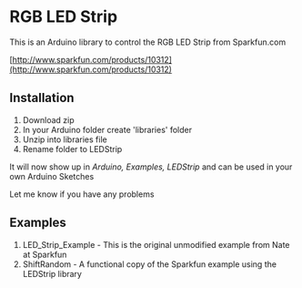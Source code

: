 RGB LED Strip
=============

This is an Arduino library to control the RGB LED Strip from Sparkfun.com

[http://www.sparkfun.com/products/10312](http://www.sparkfun.com/products/10312)


Installation
------------

1. Download zip
2. In your Arduino folder create 'libraries' folder
3. Unzip into libraries file
4. Rename folder to LEDStrip

It will now show up in _Arduino, Examples, LEDStrip_ and can be used in your own Arduino Sketches

Let me know if you have any problems

Examples
--------

1. LED_Strip_Example - This is the original unmodified example from Nate at Sparkfun
2. ShiftRandom - A functional copy of the Sparkfun example using the LEDStrip library


